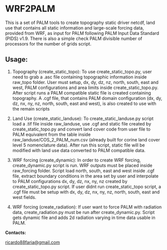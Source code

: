 # WRF2PALM
This is a set of PALM tools to create topography static driver netcdf, land use that contains all static information and large-scale forcing data, provided from WRF, as input for PALM following PALM Input Data Standard (PIDS) v1.9.
There is also a simple check PALM divisible number of processors for the number of grids script.

## Usage:


1. Topography (create_static_topo):
To use create_static_topo.py, user need to grab a .asc file containing topographic information inside raw_topo folder. User must setup, dx, dy, dz, nz, north, south, east and west, PALM configurations and area limits inside create_static_topo.py. After script runs a PALM compatible static file is created containing topography. A .cgf file, that contains PALM domain configuration (dx, dy, dz, nx, ny, nz, north, south, east and west), is also created to use with the remain scripts

2. Land Use (create_static_landuse):
To create_static_landuse.py script load a .tif file inside raw_landuse, use .cgf and static file created by create_static_topo.py and convert land cover code from user file to PALM equivalent from the table inside raw_landuse/COS_2_PALM_num.csv (already built for corine land cover level 5 nomenclature data). After run this script, static file will be modified with land use data converted to PALM compatible data.

3. WRF forcing (create_dynamic):
In order to create WRF forcing, create_dynamic.py script is run. WRF outputs must be placed inside raw_forcing folder. Script load north, south, east and west inside .cgf file, extract boundary conditions in the area set by user and interpolate to PALM configurations dx, dy, dz, nx, ny, nz created by create_static_topo.py script.
If user didnt run create_static_topo script, a .cgf file must be setup with dx, dy, dz, nx, ny, nz, north, south, east and west fields.

3. WRF forcing (create_radiation):
If user want to force PALM with radiation data, create_radiation.py must be run after create_dynamic.py. Script gets dynamic file and adds 2d radiation varying in time data usable in PALM.

**Contacts:**

<ricardo88faria@gmail.com>
